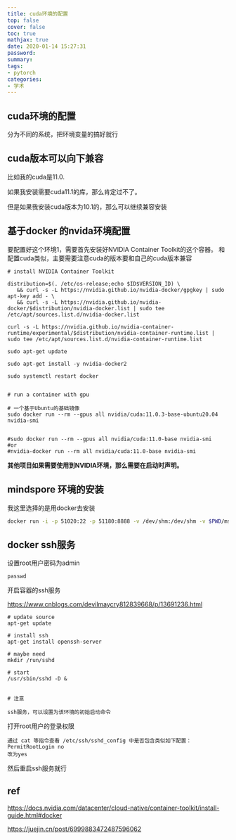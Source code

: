 ```yaml
---
title: cuda环境的配置
top: false
cover: false
toc: true
mathjax: true
date: 2020-01-14 15:27:31
password:
summary:
tags:
- pytorch
categories:
- 学术
---
```

## cuda环境的配置

分为不同的系统，把环境变量的搞好就行





## cuda版本可以向下兼容

比如我的cuda是11.0.

如果我安装需要cuda11.1的库，那么肯定过不了。

但是如果我安装cuda版本为10.1的，那么可以继续兼容安装





## 基于docker 的nvida环境配置

要配置好这个环境1，需要首先安装好NVIDIA Container Toolkit的这个容器。
和配置cuda类似，主要需要注意cuda的版本要和自己的cuda版本兼容

```
# install NVIDIA Container Toolkit

distribution=$(. /etc/os-release;echo $ID$VERSION_ID) \
   && curl -s -L https://nvidia.github.io/nvidia-docker/gpgkey | sudo apt-key add - \
   && curl -s -L https://nvidia.github.io/nvidia-docker/$distribution/nvidia-docker.list | sudo tee /etc/apt/sources.list.d/nvidia-docker.list
   
curl -s -L https://nvidia.github.io/nvidia-container-runtime/experimental/$distribution/nvidia-container-runtime.list | sudo tee /etc/apt/sources.list.d/nvidia-container-runtime.list

sudo apt-get update

sudo apt-get install -y nvidia-docker2

sudo systemctl restart docker


# run a container with gpu

# 一个基于Ubuntu的基础镜像
sudo docker run --rm --gpus all nvidia/cuda:11.0.3-base-ubuntu20.04 nvidia-smi


#sudo docker run --rm --gpus all nvidia/cuda:11.0-base nvidia-smi
#or 
#nvidia-docker run --rm all nvidia/cuda:11.0-base nvidia-smi

```





**其他项目如果需要使用到NVIDIA环境，那么需要在启动时声明。**








## mindspore 环境的安装

我这里选择的是用docker去安装



```bash
docker run -i -p 51020:22 -p 51180:8888 -v /dev/shm:/dev/shm -v $PWD/ms:/home --runtime=nvidia swr.cn-south-1.myhuaweicloud.com/mindspore/mindspore-gpu-cuda10.1:1.8.1 
```







## docker ssh服务



设置root用户密码为admin

```
passwd
```



开启容器的ssh服务

https://www.cnblogs.com/devilmaycry812839668/p/13691236.html



```
# update source
apt-get update

# install ssh
apt-get install openssh-server

# maybe need 
mkdir /run/sshd

# start
/usr/sbin/sshd -D &


# 注意

ssh服务，可以设置为该环境的初始启动命令

```



打开root用户的登录权限

```
通过 cat 等指令查看 /etc/ssh/sshd_config 中是否包含类似如下配置：
PermitRootLogin no
改为yes
```

然后重启ssh服务就行





## ref

https://docs.nvidia.com/datacenter/cloud-native/container-toolkit/install-guide.html#docker

https://juejin.cn/post/6999883472487596062